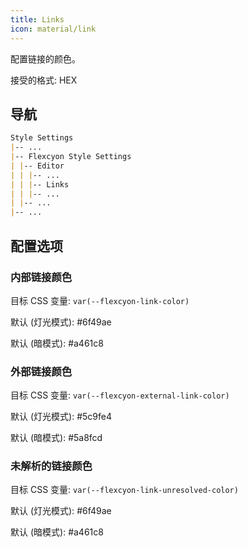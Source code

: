 ```yaml
---
title: Links
icon: material/link
---
```


配置链接的颜色。

接受的格式: HEX

## 导航

```md
Style Settings
|-- ...
|-- Flexcyon Style Settings
| |-- Editor
| | |-- ...
| | |-- Links
| | |-- ...
| |-- ...
|-- ...
```

## 配置选项

### 内部链接颜色

目标 CSS 变量: `var(--flexcyon-link-color)`

默认 (灯光模式):
<span class="col-sqr" style="background-color: #6f49ae"></span> #6f49ae

默认 (暗模式): <span class="col-sqr" style="background-color: #a461c8"></span> #a461c8

### 外部链接颜色

目标 CSS 变量: `var(--flexcyon-external-link-color)`

默认 (灯光模式): <span class="col-sqr" style="background-color: #5c9fe4"></span> #5c9fe4

默认 (暗模式): <span class="col-sqr" style="background-color: #5a8fcd"></span> #5a8fcd

### 未解析的链接颜色

目标 CSS 变量: `var(--flexcyon-link-unresolved-color)`

默认 (灯光模式): <span class="col-sqr" style="background-color: #6f49ae"></span> #6f49ae

默认 (暗模式): <span class="col-sqr" style="background-color: #a461c8"></span> #a461c8
